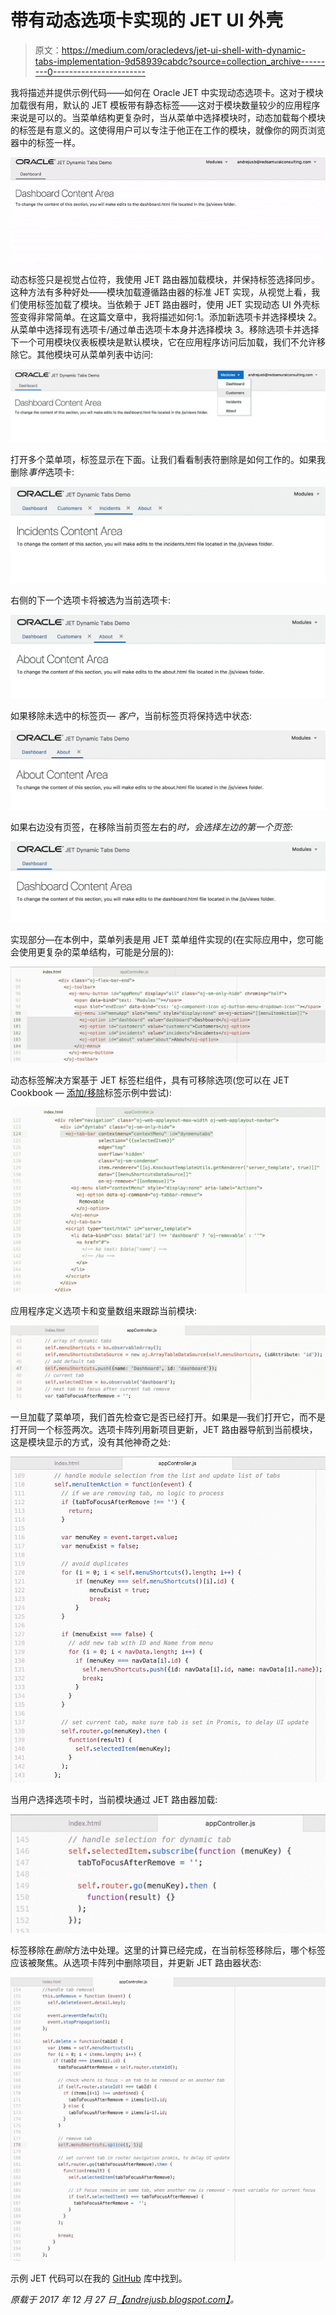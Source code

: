 # 带有动态选项卡实现的 JET UI 外壳

> 原文：<https://medium.com/oracledevs/jet-ui-shell-with-dynamic-tabs-implementation-9d58939cabdc?source=collection_archive---------0----------------------->

我将描述并提供示例代码——如何在 Oracle JET 中实现动态选项卡。这对于模块加载很有用，默认的 JET 模板带有静态标签——这对于模块数量较少的应用程序来说是可以的。当菜单结构更复杂时，当从菜单中选择模块时，动态加载每个模块的标签是有意义的。这使得用户可以专注于他正在工作的模块，就像你的网页浏览器中的标签一样。

![](img/6e41cc9ad0c26c10bad916fc313f0870.png)

动态标签只是视觉占位符，我使用 JET 路由器加载模块，并保持标签选择同步。这种方法有多种好处——模块加载遵循路由器的标准 JET 实现，从视觉上看，我们使用标签加载了模块。当依赖于 JET 路由器时，使用 JET 实现动态 UI 外壳标签变得非常简单。在这篇文章中，我将描述如何:1。添加新选项卡并选择模块 2。从菜单中选择现有选项卡/通过单击选项卡本身并选择模块 3。移除选项卡并选择下一个可用模块仪表板模块是默认模块，它在应用程序访问后加载，我们不允许移除它。其他模块可从菜单列表中访问:

![](img/7b38e53279b0779e559c8842df6d0994.png)

打开多个菜单项，标签显示在下面。让我们看看制表符删除是如何工作的。如果我删除*事件*选项卡:

![](img/72f0d56f1e3af6d211494d65e2ebe1ec.png)

右侧的下一个选项卡将被选为当前选项卡:

![](img/09ea2f2e4afaf1aee2529fdfc04db630.png)

如果移除未选中的标签页— *客户*，当前标签页将保持选中状态:

![](img/7ccf87e76502af4e44e70eca58566c97.png)

如果右边没有页签，在移除当前页签左右的*时，会选择左边的第一个页签:*

![](img/0a694b086f5b0dcf2c9dac8d7e2dc18b.png)

实现部分—在本例中，菜单列表是用 JET 菜单组件实现的(在实际应用中，您可能会使用更复杂的菜单结构，可能是分层的):

![](img/30f56c40223c4b007689bfce51fd69eb.png)

动态标签解决方案基于 JET 标签栏组件，具有可移除选项(您可以在 JET Cookbook — [添加/移除](http://www.oracle.com/webfolder/technetwork/jet/jetCookbook.html?component=tabbar&demo=tbaddremovetabs)标签示例中尝试):

![](img/f233fbedab8afe8ca73fd5477e43d0ab.png)

应用程序定义选项卡和变量数组来跟踪当前模块:

![](img/b506239a7c7db74a4ea7260c34b2e106.png)

一旦加载了菜单项，我们首先检查它是否已经打开。如果是—我们打开它，而不是打开同一个标签两次。选项卡阵列用新项目更新，JET 路由器导航到当前模块，这是模块显示的方式，没有其他神奇之处:

![](img/9400e8c10c9f3254c271a073111e2c59.png)

当用户选择选项卡时，当前模块通过 JET 路由器加载:

![](img/e3ccf726606c2ded2de3c7f7018fc9ec.png)

标签移除在*删除*方法中处理。这里的计算已经完成，在当前标签移除后，哪个标签应该被聚焦。从选项卡阵列中删除项目，并更新 JET 路由器状态:

![](img/13b3b1da4e50f1491bec716f26908c43.png)

示例 JET 代码可以在我的 [GitHub](https://github.com/abaranovskis-redsamurai/dynamictabsjet) 库中找到。

*原载于 2017 年 12 月 27 日*[*【andrejusb.blogspot.com】*](https://andrejusb.blogspot.lt/2017/12/jet-ui-shell-with-dynamic-tabs.html)*。*